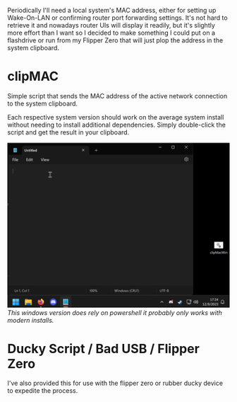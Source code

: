 Periodically I'll need a local system's MAC address, either for setting up Wake-On-LAN or confirming router port forwarding settings. 
It's not hard to retrieve it and nowadays router UIs will display it readily, but it's slightly more effort than I want so I decided to make something I could put on a flashdrive or run from my Flipper Zero that will just plop the address in the system clipboard.

# clipMAC
Simple script that sends the MAC address of the active network connection to the system clipboard.

Each respective system version should work on the average system install without needing to install additional dependencies.
Simply double-click the script and get the result in your clipboard.

![windowsUsage](https://github.com/Seglectic/clipMAC/blob/main/media/windowsUsage.gif)
*This windows version does rely on powershell it probably only works with modern installs.*

# Ducky Script / Bad USB / Flipper Zero
I've also provided this for use with the flipper zero or rubber ducky device to expedite the process. 
